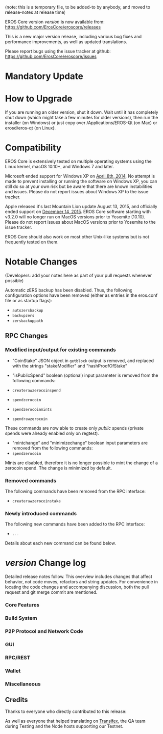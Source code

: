 (note: this is a temporary file, to be added-to by anybody, and moved to release-notes at release time)

EROS Core version *version* is now available from:  <https://github.com/ErosCore/eroscore/releases>

This is a new major version release, including various bug fixes and performance improvements, as well as updated translations.

Please report bugs using the issue tracker at github: <https://github.com/ErosCore/eroscore/issues>


Mandatory Update
==============


How to Upgrade
==============

If you are running an older version, shut it down. Wait until it has completely shut down (which might take a few minutes for older versions), then run the installer (on Windows) or just copy over /Applications/EROS-Qt (on Mac) or erosd/eros-qt (on Linux).


Compatibility
==============

EROS Core is extensively tested on multiple operating systems using the Linux kernel, macOS 10.10+, and Windows 7 and later.

Microsoft ended support for Windows XP on [April 8th, 2014](https://www.microsoft.com/en-us/WindowsForBusiness/end-of-xp-support), No attempt is made to prevent installing or running the software on Windows XP, you can still do so at your own risk but be aware that there are known instabilities and issues. Please do not report issues about Windows XP to the issue tracker.

Apple released it's last Mountain Lion update August 13, 2015, and officially ended support on [December 14, 2015](http://news.fnal.gov/2015/10/mac-os-x-mountain-lion-10-8-end-of-life-december-14/). EROS Core software starting with v3.2.0 will no longer run on MacOS versions prior to Yosemite (10.10). Please do not report issues about MacOS versions prior to Yosemite to the issue tracker.

EROS Core should also work on most other Unix-like systems but is not frequently tested on them.


Notable Changes
==============

(Developers: add your notes here as part of your pull requests whenever possible)

Automatic zERS backup has been disabled. Thus, the following configuration options have been removed  (either as entries in the eros.conf file or as startup flags):
- `autozersbackup`
- `backupzers`
- `zersbackuppath`



RPC Changes
--------------

### Modified input/output for existing commands

- "CoinStake" JSON object in `getblock` output is removed, and replaced with the strings "stakeModifier" and "hashProofOfStake"

- "isPublicSpend" boolean (optional) input parameter is removed from the following commands:
 - `createrawzerocoinspend`
 - `spendzerocoin`
 - `spendzerocoinmints`
 - `spendrawzerocoin`

 These commands are now able to create only *public* spends (private spends were already enabled only on regtest).

- "mintchange" and "minimizechange" boolean input parameters are removed from the following commands:
 - `spendzerocoin`

 Mints are disabled, therefore it is no longer possible to mint the change of a zerocoin spend. The change is minimized by default.

### Removed commands

The following commands have been removed from the RPC interface:
- `createrawzerocoinstake`

### Newly introduced commands

The following new commands have been added to the RPC interface:
- `...`

Details about each new command can be found below.



*version* Change log
==============

Detailed release notes follow. This overview includes changes that affect behavior, not code moves, refactors and string updates. For convenience in locating the code changes and accompanying discussion, both the pull request and git merge commit are mentioned.

### Core Features

### Build System

### P2P Protocol and Network Code

### GUI

### RPC/REST

### Wallet

### Miscellaneous

## Credits

Thanks to everyone who directly contributed to this release:


As well as everyone that helped translating on [Transifex](https://www.transifex.com/projects/p/Eros-translations/), the QA team during Testing and the Node hosts supporting our Testnet.
